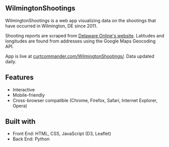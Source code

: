 ## WilmingtonShootings

WilmingtonShootings is a web app visualizing data on the shootings that have occurred in Wilmington, DE since 2011.
 
Shooting reports are scraped from [Delaware Online's website](https://data.delawareonline.com/webapps/crime/). Latitudes and longitudes are found from addresses using the Google Maps Geocoding API. 

App is live at [curtcommander.com/WilmingtonShootings/](https://curtcommander.com/WilmingtonShootings/). Data updated daily.

## Features

 - Interactive
 - Mobile-friendly
 - Cross-browser compatible (Chrome, Firefox, Safari, Internet Explorer, Opera)

## Built with

 - Front End: HTML, CSS, JavaScript (D3, Leaflet)
 - Back End: Python
